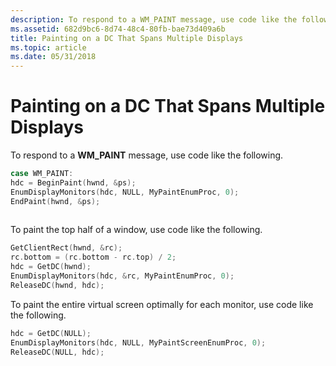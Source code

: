 ```yaml
---
description: To respond to a WM_PAINT message, use code like the following.
ms.assetid: 682d9bc6-8d74-48c4-80fb-bae73d409a6b
title: Painting on a DC That Spans Multiple Displays
ms.topic: article
ms.date: 05/31/2018
---
```


# Painting on a DC That Spans Multiple Displays

To respond to a **WM_PAINT** message, use code like the following.


```C++
case WM_PAINT:
hdc = BeginPaint(hwnd, &ps);
EnumDisplayMonitors(hdc, NULL, MyPaintEnumProc, 0);
EndPaint(hwnd, &ps);
 
```



To paint the top half of a window, use code like the following.


```C++
GetClientRect(hwnd, &rc);
rc.bottom = (rc.bottom - rc.top) / 2;
hdc = GetDC(hwnd);
EnumDisplayMonitors(hdc, &rc, MyPaintEnumProc, 0);
ReleaseDC(hwnd, hdc);
```



To paint the entire virtual screen optimally for each monitor, use code like the following.


```C++
hdc = GetDC(NULL);
EnumDisplayMonitors(hdc, NULL, MyPaintScreenEnumProc, 0);
ReleaseDC(NULL, hdc);
```



 

 



